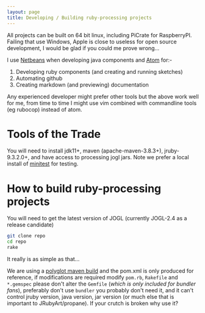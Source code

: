 ```yaml
---
layout: page
title: Developing / Building ruby-processing projects
---
```


All projects can be built on 64 bit linux, including PiCrate for RaspberryPI. Failing that use Windows, Apple is close to useless for open source development, I would be glad if you could me prove wrong...

I use [Netbeans][netbeans] when developing java components and [Atom][atom] for:-
1. Developing ruby components (and creating and running sketches)
2. Automating github
3. Creating markdown (and previewing) documentation

Any experienced developer might prefer other tools but the above work well for me, from time to time I might use vim combined with commandline tools (eg rubocop) instead of atom.

# Tools of the Trade

You will need to install jdk11+, maven (apache-maven-3.8.3+), jruby-9.3.2.0+, and have access to processing jogl jars. Note we prefer a local install of [minitest][minitest] for testing.

# How to build ruby-processing projects

You will need to get the latest version of JOGL (currently JOGL-2.4 as a release candidate)

```bash
git clone repo
cd repo
rake
```

It really is as simple as that...

We are using a [polyglot maven build][polyglot] and the pom.xml is only produced for reference, if modifications are required modify `pom.rb`, `Rakefile` and `*.gemspec` please don't alter the `Gemfile` (_which is only included for bundler fans_), preferably don't use `bundler` you probably don't need it, and it can't control jruby version, java version, jar version (or much else that is important to JRubyArt/propane). If your crutch is broken why use it?

[netbeans]: https://netbeans.apache.org/
[atom]: https://atom.io/
[local]: https://maven.apache.org/guides/mini/guide-3rd-party-jars-local.html
[minitest]: https://github.com/seattlerb/minitest
[polyglot]: https://github.com/takari/polyglot-maven
